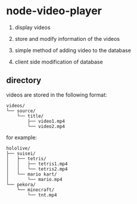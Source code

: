# node-video-player
 
1. display videos

2. store and modify information of the videos

3. simple method of adding video to the database

4. client side modification of database

## directory

videos are stored in the following format:

```
videos/
└── source/
    └── title/
        ├── video1.mp4
        └── video2.mp4
```

for example:

```
hololive/
├── suisei/
│   ├── tetris/
│   │   ├── tetris1.mp4
│   │   └── tetris2.mp4
│   └── mario kart/
│       └── mario.mp4
└── pekora/
    └── minecraft/
        └── tnt.mp4
```